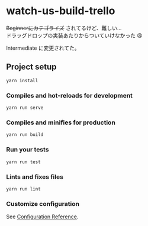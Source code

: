 # watch-us-build-trello

~~Beginnerにカテゴライズ~~ されてるけど、難しい...  
ドラッグドロップの実装あたりからついていけなかった :tired_face:

Intermediate に変更されてた。

## Project setup
```
yarn install
```

### Compiles and hot-reloads for development
```
yarn run serve
```

### Compiles and minifies for production
```
yarn run build
```

### Run your tests
```
yarn run test
```

### Lints and fixes files
```
yarn run lint
```

### Customize configuration
See [Configuration Reference](https://cli.vuejs.org/config/).
